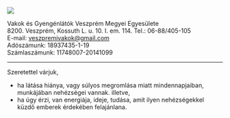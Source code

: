 <img src="${var.weburl}/assets/logo.svg" class="center-img"> 

Vakok és Gyengénlátók Veszprém Megyei Egyesülete <br>
8200. Veszprém, Kossuth L. u. 10. I. em. 114.
Tel.: 06-88/405-105 <br>
E-mail: veszpremivakok@gmail.com <br>
Adószámunk: 18937435-1-19 <br>
Számlaszámunk: 11748007-20141099

<hr>

Szeretettel várjuk,
- ha látása hiánya, vagy súlyos megromlása miatt mindennapjaiban, munkájában nehézségei vannak. illetve,
- ha úgy érzi, van energiája, ideje, tudása, amit ilyen nehézségekkel küzdő emberek érdekében felajánlana.